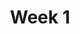 ---
    title: Week 1
    weekNumber: 1
    days:
      - date: 2021-9-27
        events:
          "**LEC 2**{: .label .label-lecture } Association and Causality":
            "[CIT 2](https://inferentialthinking.com/chapters/02/causality-and-experiments.html)"
          "**DIS 1**{: .label .label-disc } Getting Set Up, Association and Causality":
      - date: 2021-9-29
        events:
          "**LEC 3**{: .label .label-lecture } Expressions and Data Types":
            "[DDS 1.1-1.6](https://eldridgejm.github.io/dive_into_data_science/01-getting_started/tools.html)"
      - date: 2021-9-30
        events:
          "**LAB 1**{: .label .label-lab } **Python Basics and Data Types (due 9/30)**":
      - date: 2021-10-1
        events:
          "**LEC 4**{: .label .label-lecture } Arrays and DataFrames":
            "[DDS 2.1-2.2](https://eldridgejm.github.io/dive_into_data_science/02-data_sets/arrays.html)"
      - date: 2021-10-2
        events:
          "**HW 1**{: .label .label-hw } **Causality and Basic Python (due 10/2)**":
---